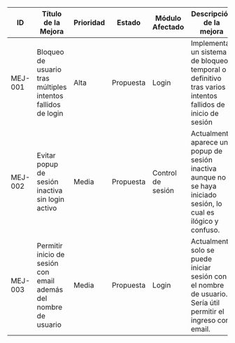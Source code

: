 | ID       | Título de la Mejora                                        | Prioridad | Estado   | Módulo Afectado | Descripción de la mejora                                                                                         | Justificación                                                                                      | Recomendación                                                                                         | Reportado por     | Fecha      |
|----------|-------------------------------------------------------------|-----------|----------|------------------|----------------------------------------------------------------------------------------------------|------------------------------------------------------------------------------------------------------|--------------------------------------------------------------------------------------------------------|--------------------|------------|
| MEJ-001  | Bloqueo de usuario tras múltiples intentos fallidos de login | Alta      | Propuesta| Login            | Implementar un sistema de bloqueo temporal o definitivo tras varios intentos fallidos de inicio de sesión | Aumenta la seguridad del sistema ante intentos de fuerza bruta o accesos no autorizados           | Bloquear temporalmente la cuenta tras 5 intentos fallidos. Mostrar mensaje: “Usuario bloqueado. Contacte al administrador.” | Leandro G. Díaz    | 2025-06-05 |
| MEJ-002  | Evitar popup de sesión inactiva sin login activo                   | Media     | Propuesta| Control de sesión | Actualmente aparece un popup de sesión inactiva aunque no se haya iniciado sesión, lo cual es ilógico y confuso.     | Rompe la lógica de sesión y puede generar confusión en el usuario final.                                | Condicionar el popup para que solo se muestre si el usuario tiene una sesión activa iniciada correctamente. | Leandro G. Díaz    | 2025-06-05 |
| MEJ-003  | Permitir inicio de sesión con email además del nombre de usuario     | Media     | Propuesta| Login            | Actualmente solo se puede iniciar sesión con el nombre de usuario. Sería útil permitir el ingreso con email.     | Mejora la experiencia del usuario al permitirle ingresar incluso si no recuerda su username.       | Habilitar el login también con el campo email, manteniendo el login actual como opción adicional.           | Leandro G. Díaz    | 2025-06-05 |
